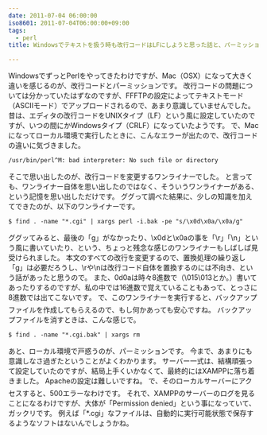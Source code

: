 ```yaml
---
date: 2011-07-04 06:00:00
iso8601: 2011-07-04T06:00:00+09:00
tags:
  - perl
title: Windowsでテキストを扱う時も改行コードはLFにしようと思った話と、パーミッションの変更が面倒な話

---
```


WindowsでずっとPerlをやってきたわけですが、Mac（OSX）になって大きく違いを感じるのが、改行コードとパーミッションです。
改行コードの問題については分かっていたはずなのですが、FFFTPの設定によってテキストモード（ASCIIモード）でアップロードされるので、あまり意識していませんでした。
昔は、エディタの改行コードをUNIXタイプ（LF）という風に設定していたのですが、いつの間にかWindowsタイプ（CRLF）になっていたようです。
で、Macになってローカル環境で実行したときに、こんなエラーが出たので、改行コードの違いに気づきました。
```default
/usr/bin/perl^M: bad interpreter: No such file or directory
```
そこで思い出したのが、改行コードを変更するワンライナーでした。
と言っても、ワンライナー自体を思い出したのではなく、そういうワンライナーがある、という記憶を思い出しただけです。
ググって調べた結果に、少しの知識を加えてできたのが、以下のワンライナーです。
```default
$ find . -name "*.cgi" | xargs perl -i.bak -pe "s/\x0d\x0a/\x0a/g"
```
ググッてみると、最後の「g」がなかったり、\x0dと\x0aの事を「\r」「\n」という風に書いていたり、という、ちょっと残念な感じのワンライナーもしばしば見受けられました。
本文のすべての改行を変更するので、置換処理の繰り返し「g」は必要だろうし、\rや\nは改行コード自体を置換するのには不向き、という話があったと思うので。
また、0d0aは時々8進数で（\015\013とか。）書いてあったりするのですが、私の中では16進数で覚えていることもあって、とっさに8進数では出てこないです&#133;。
で、このワンライナーを実行すると、バックアップファイルを作成してもらえるので、もし何かあっても安心ですね。
バックアップファイルを消すときは、こんな感じで。
```default
$ find . -name "*.cgi.bak" | xargs rm
```


あと、ローカル環境で戸惑うのが、パーミッションです。
今まで、あまりにも意識しなさ過ぎたということがよくわかります。
サーバー一式は、結構頑張って設定していたのですが、結局上手くいかなくて、最終的にはXAMPPに落ち着きました。
Apacheの設定は難しいですね&#133;。
で、そのローカルサーバーにアクセスすると、500エラーなわけです。
それで、XAMPPのサーバーのログを見ることになるわけですが、大体が「Permission denied」という事になっていて、ガックリです。
例えば「*.cgi」なファイルは、自動的に実行可能状態で保存するようなソフトはないんでしょうかね。
    	